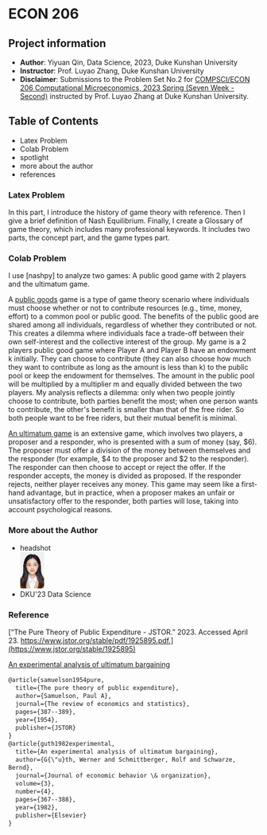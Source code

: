 # ECON 206
## Project information
- **Author**: Yiyuan Qin, Data Science, 2023, Duke Kunshan University
- **Instructor**: Prof. Luyao Zhang, Duke Kunshan University
- **Disclaimer**: Submissions to the Problem Set No.2 for [COMPSCI/ECON 206 Computational Microeconomics, 2023 Spring (Seven Week - Second)](https://ce.pubpub.org/) instructed by Prof. Luyao Zhang at Duke Kunshan University.

## Table of Contents

- Latex Problem
- Colab Problem
- spotlight
- more about the author
- references

### Latex Problem
In this part, I introduce the history of game theory with reference. Then I give a brief definition of Nash Equilibrium. Finally, I create a Glossary of game theory, which includes many professional keywords. It includes two parts, the concept part, and the game types part.

### Colab Problem
I use [nashpy] to analyze two games: A public good game with 2 players and the ultimatum game. 

A [public goods](https://www.jstor.org/stable/1925895) game is a type of game theory scenario where individuals must choose whether or not to contribute resources (e.g., time, money, effort) to a common pool or public good. The benefits of the public good are shared among all individuals, regardless of whether they contributed or not. This creates a dilemma where individuals face a trade-off between their own self-interest and the collective interest of the group. My game is a 2 players public good game where Player A and Player B have an endowment k initially. They can choose to contribute (they can also choose how much they want to contribute as long as the amount is less than k) to the public pool or keep the endowment for themselves. The amount in the public pool will be multiplied by a multiplier m and equally divided between the two players. My analysis reflects a dilemma: only when two people jointly choose to contribute, both parties benefit the most; when one person wants to contribute, the other's benefit is smaller than that of the free rider. So both people want to be free riders, but their mutual benefit is minimal.
 
 
[An ultimatum game](https://www.sciencedirect.com/science/article/abs/pii/0167268182900117) is an extensive game, which involves two players, a proposer and a responder, who is presented with a sum of money (say, $6). The proposer must offer a division of the money between themselves and the responder (for example, $4 to the proposer and $2 to the responder). The responder can then choose to accept or reject the offer. If the responder accepts, the money is divided as proposed. If the responder rejects, neither player receives any money. This game may seem like a first-hand advantage, but in practice, when a proposer makes an unfair or unsatisfactory offer to the responder, both parties will lose, taking into account psychological reasons.

### More about the Author
- headshot  
	<img src = "https://github.com/YiZhiYuanYuan-qyy/csecon206/blob/main/Problem%20Set%201/spotlight/headshot.jpg" width = 10%, height=10%><br/> 
- DKU'23 Data Science

### Reference
[“The Pure Theory of Public Expenditure - JSTOR.” 2023. Accessed April 23. https://www.jstor.org/stable/pdf/1925895.pdf.](https://www.jstor.org/stable/1925895)

[An experimental analysis of ultimatum bargaining](https://www.sciencedirect.com/science/article/abs/pii/0167268182900117)



```
@article{samuelson1954pure,
  title={The pure theory of public expenditure},
  author={Samuelson, Paul A},
  journal={The review of economics and statistics},
  pages={387--389},
  year={1954},
  publisher={JSTOR}
}
@article{guth1982experimental,
  title={An experimental analysis of ultimatum bargaining},
  author={G{\"u}th, Werner and Schmittberger, Rolf and Schwarze, Bernd},
  journal={Journal of economic behavior \& organization},
  volume={3},
  number={4},
  pages={367--388},
  year={1982},
  publisher={Elsevier}
}
```